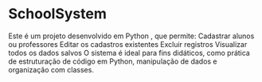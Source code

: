 # SchoolSystem
Este é um projeto desenvolvido em Python , que permite:  Cadastrar alunos ou professores   Editar os cadastros existentes   Excluir registros   Visualizar todos os dados salvos  O sistema é ideal para fins didáticos, como prática de estruturação de código em Python, manipulação de dados e organização com classes.
